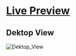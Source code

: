 # [Live Preview](https://xypoin.netlify.app/)
## Dektop View
![Dektop_View](https://user-images.githubusercontent.com/35236178/131622795-2a89734e-91da-455f-89d2-548a8183daf5.png)
